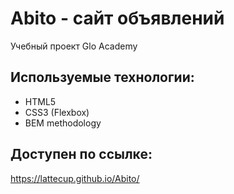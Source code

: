 # Abito - сайт объявлений
Учебный проект Glo Academy
## Используемые технологии:
- HTML5
- CSS3 (Flexbox)
- BEM methodology
## Доступен по ссылке:
https://lattecup.github.io/Abito/
